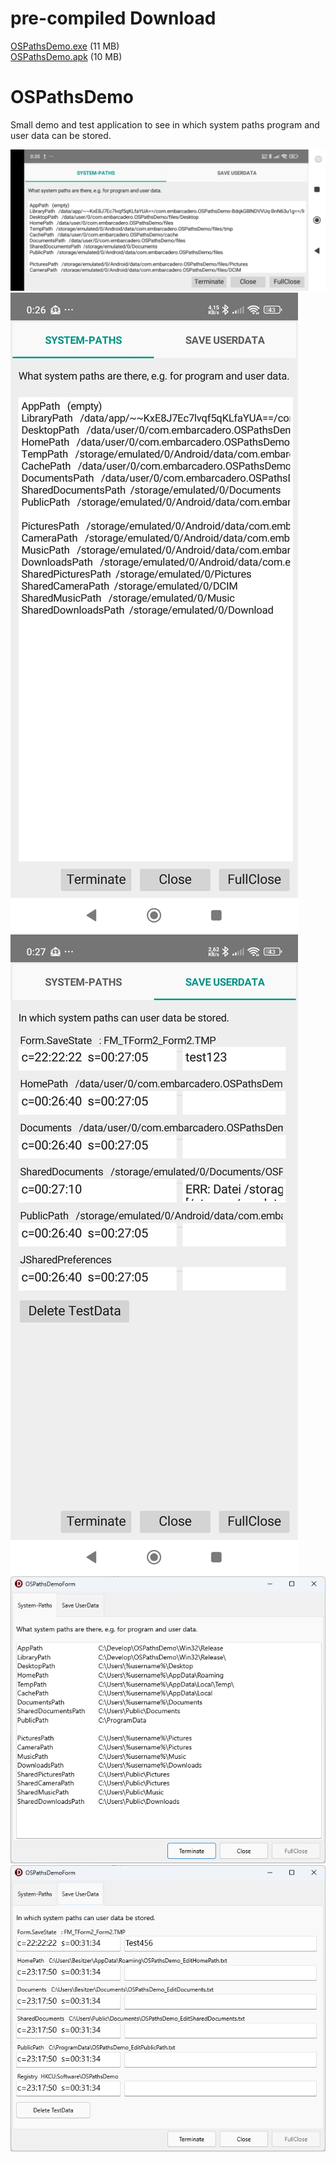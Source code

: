 # pre-compiled Download

[OSPathsDemo.exe](https://geheimniswelten.de/GitHub/OSPathsDemo.exe) (11 MB) </br>
[OSPathsDemo.apk](https://geheimniswelten.de/GitHub/OSPathsDemo.apk) (10 MB)

# OSPathsDemo

Small demo and test application to see in which system paths program and user data can be stored.

![Android 1H](ScreenshotA1H.jpg)
![Android 1](ScreenshotA1.jpg) ![Android 2](ScreenshotA2.jpg)
![Windows 1](ScreenshotW1.png)
![Windows 2](ScreenshotW2.png)

